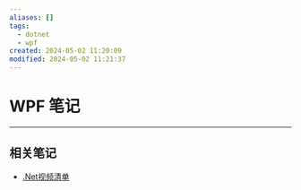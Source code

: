 ```yaml
---
aliases: []
tags:
  - dotnet
  - wpf
created: 2024-05-02 11:20:09
modified: 2024-05-02 11:21:37
---
```


# WPF 笔记

---

## 相关笔记

* [.Net视频清单](Dotnet_Videos.md)